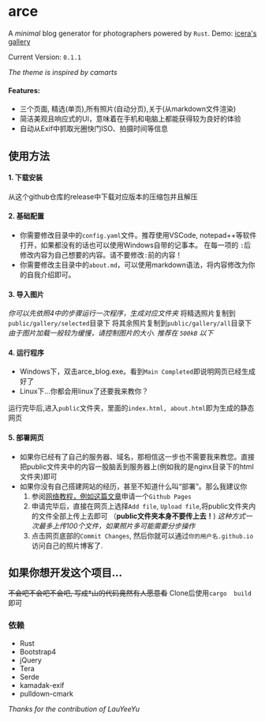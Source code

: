 # arce
A *minimal* blog generator for photographers powered by `Rust`.
Demo: [icera's gallery](http://iceeera.com/pics)

Current Version: `0.1.1`

*The theme is inspired by camarts*

#### Features:
- 三个页面, 精选(单页),所有照片(自动分页),关于(从markdown文件渲染)
- 简洁美观且响应式的UI，意味着在手机和电脑上都能获得较为良好的体验
- 自动从Exif中抓取光圈快门ISO、拍摄时间等信息

## 使用方法
#### 1. 下载安装
从这个github仓库的release中下载对应版本的压缩包并且解压



#### 2. 基础配置
- 你需要修改目录中的`config.yaml`文件。推荐使用VSCode, notepad++等软件打开，如果都没有的话也可以使用Windows自带的记事本。
在每一项的 `:`后修改内容为自己想要的内容。请不要修改`:`前的内容！
- 你需要修改主目录中的`about.md`，可以使用markdown语法，将内容修改为你的自我介绍即可。


#### 3. 导入图片
*你可以先依照4中的步骤运行一次程序，生成对应文件夹*
将精选照片复制到`public/gallery/selected`目录下
将其余照片复制到`public/gallery/all`目录下
*由于图片加载一般较为缓慢，请控制图片的大小. 推荐在 `500kB` 以下*


#### 4. 运行程序
- Windows下，双击arce_blog.exe。看到`Main Completed`即说明网页已经生成好了
- Linux下...你都会用linux了还要我来教你？


运行完毕后,进入`public`文件夹，里面的`index.html, about.html`即为生成的静态网页



#### 5. 部署网页
- 如果你已经有了自己的服务器、域名，那相信这一步也不需要我来教您。直接把public文件夹中的内容一股脑丢到服务器上(例如我的是nginx目录下的html文件夹)即可
- 如果你没有自己搭建网站的经历，甚至不知道什么叫“部署”。那么我建议你
    1. 参阅[网络教程，例如这篇文章](https://zhuanlan.zhihu.com/p/448782779)申请一个`Github Pages`
    2. 申请完毕后，直接在网页上选择`Add file`, `Upload file`,将public文件夹内的文件全部上传上去即可 （**public文件夹本身不要传上去！**)
    *这种方式一次最多上传100个文件，如果照片多可能需要分步操作*
    3. 点击网页底部的`Commit Changes`, 然后你就可以通过`你的用户名.github.io`访问自己的照片博客了.


## 如果你想开发这个项目...
~~不会吧不会吧不会吧, 写成*山的代码竟然有人愿意看~~
Clone后使用`cargo  build`即可

### 依赖
- Rust
- Bootstrap4
- jQuery
- Tera
- Serde
- kamadak-exif
- pulldown-cmark

*Thanks for the contribution of LauYeeYu*
